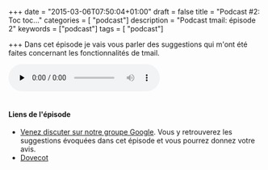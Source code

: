 +++
date = "2015-03-06T07:50:04+01:00"
draft = false
title = "Podcast #2: Toc toc..."
categories = [ "podcast"]
description = "Podcast tmail: épisode 2"
keywords = ["podcast"]
tags = [ "podcast"]

+++
Dans cet épisode je vais vous parler des suggestions qui m'ont été faites concernant les fonctionnalités de tmail.
<div class="player">
    <audio controls preload="none">
        <!-- Audio files -->
        <source src="//podcasts.toorop.fr/tmail/enclosures/tmail-devcast-ep2.mp3" type="audio/mp3">
        <!-- Fallback for browsers that don't support the <audio> element -->
        <div>
            <a href="//podcasts.toorop.fr/tmail/enclosures/tmail-devcast-ep2.mp3">Download</a>
        </div>
    </audio>
</div>
<br>
<!--more-->

#### Liens de l'épisode

* [Venez discuter sur notre groupe Google](https://groups.google.com/forum/?hl=fr#!forum/tmail-dev). Vous y retrouverez les suggestions évoquées dans cet épisode et vous pourrez donnez votre avis.
* [Dovecot](http://www.dovecot.org/)
